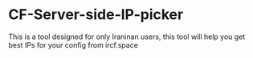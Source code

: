 # CF-Server-side-IP-picker
This is a tool designed for only Iraninan users, this tool will help you get best IPs for your config from ircf.space
